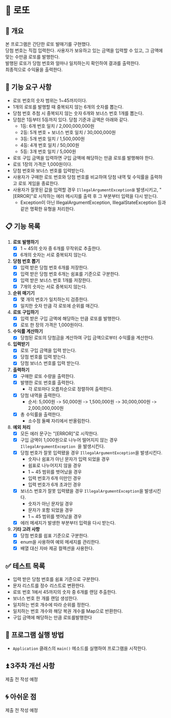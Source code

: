 # 🔢 로또

## 📝 개요

본 프로그램은 간단한 로또 발매기를 구현했다.  
당첨 번호는 직접 입력한다.
사용자가 보유하고 있는 금액을 입력할 수 있고, 그 금액에 맞는 수만큼 로또를 발행한다.  
발행된 로또가 당첨 번호와 얼마나 일치하는지 확인하여 결과를 출력한다.  
최종적으로 수익율을 출력한다.

## 🎯 기능 요구 사항

- 로또 번호의 숫자 범위는 1~45까지이다.
- 1개의 로또를 발행할 때 중복되지 않는 6개의 숫자를 뽑는다.
- 당첨 번호 추첨 시 중복되지 않는 숫자 6개와 보너스 번호 1개를 뽑는다.
- 당첨은 1등부터 5등까지 있다. 당첨 기준과 금액은 아래와 같다.
    - 1등: 6개 번호 일치 / 2,000,000,000원
    - 2등: 5개 번호 + 보너스 번호 일치 / 30,000,000원
    - 3등: 5개 번호 일치 / 1,500,000원
    - 4등: 4개 번호 일치 / 50,000원
    - 5등: 3개 번호 일치 / 5,000원
- 로또 구입 금액을 입력하면 구입 금액에 해당하는 만큼 로또를 발행해야 한다.
- 로또 1장의 가격은 1,000원이다.
- 당첨 번호와 보너스 번호를 입력받는다.
- 사용자가 구매한 로또 번호와 당첨 번호를 비교하여 당첨 내역 및 수익률을 출력하고 로또 게임을 종료한다.
- 사용자가 잘못된 값을 입력할 경우 `IllegalArgumentException을` 발생시키고, "[ERROR]"로 시작하는 에러 메시지를 출력 후 그 부분부터 입력을 다시 받는다.
    - Exception이 아닌 IllegalArgumentException, IllegalStateException 등과 같은 명확한 유형을 처리한다.

## 📋 기능 목록

1. **로또 발행하기**
    - [x] 1 ~ 45의 숫자 중 6개를 무작위로 추출한다.
    - [x] 6개의 숫자는 서로 중복되지 않는다.
2. **당첨 번호 뽑기**
    - [x] 입력 받은 당첨 번호 6개를 저장한다.
    - [x] 입력 받은 당첨 번호 6개는 쉼표를 기준으로 구분한다.
    - [x] 입력 받은 보너스 번호 1개를 저장한다.
    - [x] 7개의 숫자는 서로 중복되지 않는다.
3. **순위 매기기**
    - [x] 몇 개의 번호가 일치하는지 검증한다.
    - [x] 일치한 숫자 만큼 각 로또에 순위를 매긴다.
4. **로또 구입하기**
    - [x] 입력 받은 구입 금액에 해당하는 만큼 로또를 발행한다.
    - [x] 로또 한 장의 가격은 1,000원이다.
5. **수익률 계산하기**
    - [x] 당첨된 로또의 당첨금을 계산하여 구입 금액으로부터 수익률을 계산한다.
6. **입력받기**
    - [x] 로또 구입 금액을 입력 받는다.
    - [x] 당첨 번호를 입력 받는다.
    - [x] 당첨 보너스 번호를 입력 받는다.
7. **출력하기**
    - [x] 구매한 로또 수량을 출력한다.
    - [x] 발행한 로또 번호를 출력한다.
        - 각 로또마다 오름차순으로 정렬하여 출력한다.
    - [x] 당첨 내역을 출력한다.
        - 순서: 5,000원 -> 50,000원 -> 1,500,000원 -> 30,000,000원 -> 2,000,000,000원
    - [x] 총 수익률을 출력한다.
        - 소수점 둘째 자리에서 반올림한다.
8. **예외 처리**
    - [x] 모든 에러 문구는 "[ERROR]"로 시작한다.
    - [x] 구입 금액이 1,000원으로 나누어 떨어지지 않는 경우 `IllegalArgumentException `을 발생시킨다.
    - [x] 당첨 번호가 잘못 입력됐을 경우 `IllegalArgumentException`을 발생시킨다.
        - 숫자나 쉼표가 아닌 문자가 입력 되었을 경우
        - 쉼표로 나누어지지 않을 경우
        - 1 ~ 45 범위를 벗어났을 경우
        - 입력 번호가 6개 미만인 경우
        - 입력 번호가 6개 초과인 경우
    - [x] 보너스 번호가 잘못 입력됐을 경우 `IllegalArgumentException`을 발생시킨다.
        - 숫자가 아닌 문자일 경우
        - 문자가 포함 되었을 경우
        - 1 ~ 45 범위를 벗어났을 경우
    - [x] 에러 메세지가 발생한 부분부터 입력을 다시 받는다.
9. **기타 고려 사항**
    - [x] 당첨 번호를 쉽표 기준으로 구분한다.
    - [x] enum을 사용하여 예외 메세지를 관리한다.
    - [x] 배열 대신 자바 제공 컬렉션을 사용한다.

## ✅ 테스트 목록

- 입력 받은 당첨 번호를 쉼표 기준으로 구분한다.
- 문자 리스트를 정수 리스트로 변환한다.
- 로또 번호 1에서 45까지의 숫자 중 6개를 랜덤 추출한다.
- 보너스 번호 한 개를 랜덤 생성한다.
- 일치하는 번호 개수에 따라 순위를 정한다.
- 일치하는 번호 개수와 해당 복권 개수를 Map으로 반환한다.
- 구입 금액에 해당하는 만큼 로또를발행한다

## 🚀 프로그램 실행 방법

- `Application` 클래스의 `main()` 메소드를 실행하여 프로그램을 시작한다.

## ⏫ 3주차 개선 사항

제출 전 작성 예정

## 🌀 아쉬운 점

제출 전 작성 예정
